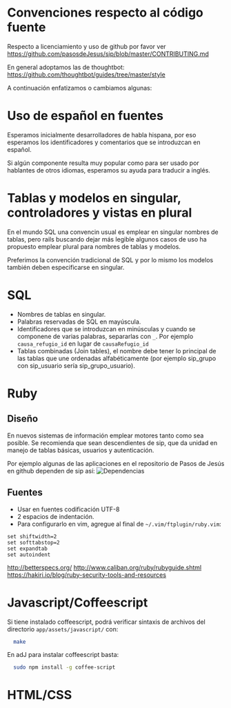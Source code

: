 # Convenciones respecto al código fuente

Respecto a licenciamiento y uso de github por favor ver https://github.com/pasosdeJesus/sip/blob/master/CONTRIBUTING.md

En general adoptamos las de thoughtbot:
https://github.com/thoughtbot/guides/tree/master/style



A continuación enfatizamos o cambiamos algunas:

# Uso de español en fuentes

Esperamos inicialmente desarrolladores de habla hispana, por eso esperamos los identificadores y comentarios que se introduzcan en español.

Si algún componente resulta muy popular como para ser usado por hablantes de otros idiomas, esperamos su ayuda para traducir a inglés.

# Tablas y modelos en singular, controladores y vistas en plural

En el mundo SQL una convencin usual es emplear en singular nombres de tablas, pero rails buscando dejar más legible algunos casos de uso ha propuesto emplear plural para nombres de tablas y modelos.

Preferimos la convención tradicional de SQL y por lo mismo los modelos también deben especificarse en singular.

# SQL
* Nombres de tablas en singular.
* Palabras reservadas de SQL en mayúscula.
* Identificadores que se introduzcan en minúsculas y cuando se componene de varias palabras, separarlas con  `_`.   Por ejemplo `causa_refugio_id` en lugar de `causaRefugio_id`
* Tablas combinadas (Join tables), el nombre debe tener lo principal de las tablas que une  ordenadas alfabéticamente (por ejemplo sip_grupo con sip_usuario sería sip_grupo_usuario).

# Ruby

## Diseño
En nuevos sistemas de información emplear motores tanto como sea posible. Se recomienda que sean descendientes de sip, que da unidad en manejo de tablas básicas, usuarios y autenticación.

Por ejemplo algunas de las aplicaciones en el repositorio de Pasos de Jesús en github dependen de sip así:
![Dependencias](https://github.com/pasosdeJesus/sip/raw/master/doc/dependencias.png)

## Fuentes

* Usar en fuentes codificación UTF-8
* 2 espacios de indentación.
* Para configurarlo en vim, agregue al final de ```~/.vim/ftplugin/ruby.vim```:
``` vim
set shiftwidth=2
set softtabstop=2
set expandtab
set autoindent
```

http://betterspecs.org/
http://www.caliban.org/ruby/rubyguide.shtml
https://hakiri.io/blog/ruby-security-tools-and-resources


# Javascript/Coffeescript

Si tiene instalado coffeescript, podrá verificar sintaxis de archivos del directorio `app/assets/javascript/` con:
```sh
  make
```

En adJ para instalar coffeescript basta:
```sh
  sudo npm install -g coffee-script
```


# HTML/CSS
